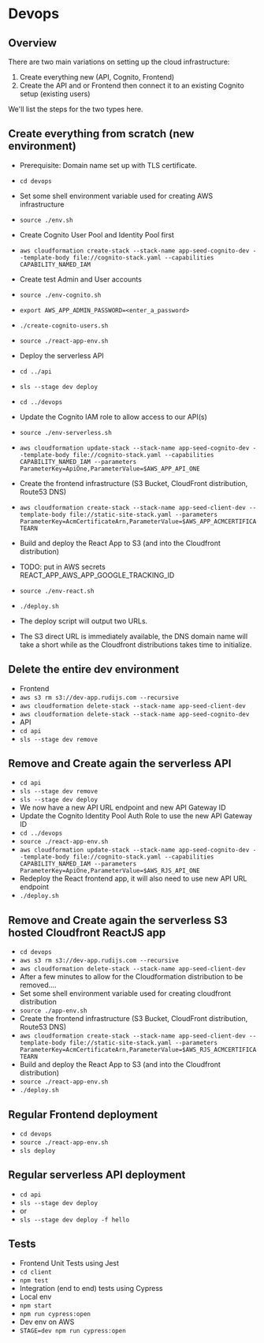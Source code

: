 # Devops

## Overview

There are two main variations on setting up the cloud infrastructure:

1. Create everything new (API, Cognito, Frontend)
2. Create the API and or Frontend then connect it to an existing Cognito setup (existing users)

We'll list the steps for the two types here.

## Create everything from scratch (new environment)

- Prerequisite: Domain name set up with TLS certificate.
- `cd devops`
- Set some shell environment variable used for creating AWS infrastructure
- `source ./env.sh`

- Create Cognito User Pool and Identity Pool first
- `aws cloudformation create-stack --stack-name app-seed-cognito-dev --template-body file://cognito-stack.yaml --capabilities CAPABILITY_NAMED_IAM`

- Create test Admin and User accounts
- `source ./env-cognito.sh`
- `export AWS_APP_ADMIN_PASSWORD=<enter_a_password>`
- `./create-cognito-users.sh`

- `source ./react-app-env.sh`
- Deploy the serverless API
- `cd ../api`
- `sls --stage dev deploy`
- `cd ../devops`

- Update the Cognito IAM role to allow access to our API(s)
- `source ./env-serverless.sh`
- `aws cloudformation update-stack --stack-name app-seed-cognito-dev --template-body file://cognito-stack.yaml --capabilities CAPABILITY_NAMED_IAM --parameters ParameterKey=ApiOne,ParameterValue=$AWS_APP_API_ONE`

- Create the frontend infrastructure (S3 Bucket, CloudFront distribution, Route53 DNS)
- `aws cloudformation create-stack --stack-name app-seed-client-dev --template-body file://static-site-stack.yaml --parameters ParameterKey=AcmCertificateArn,ParameterValue=$AWS_APP_ACMCERTIFICATEARN`

- Build and deploy the React App to S3 (and into the Cloudfront distribution)
- TODO: put in AWS secrets REACT_APP_AWS_APP_GOOGLE_TRACKING_ID
- `source ./env-react.sh`
- `./deploy.sh`
- The deploy script will output two URLs.
- The S3 direct URL is immediately available, the DNS domain name will take a short while as the Cloudfront distributions takes time to initialize.

## Delete the entire dev environment

- Frontend
- `aws s3 rm s3://dev-app.rudijs.com --recursive`
- `aws cloudformation delete-stack --stack-name app-seed-client-dev`
- `aws cloudformation delete-stack --stack-name app-seed-cognito-dev`
- API
- `cd api`
- `sls --stage dev remove`

## Remove and Create again the serverless API

- `cd api`
- `sls --stage dev remove`
- `sls --stage dev deploy`
- We now have a new API URL endpoint and new API Gateway ID
- Update the Cognito Identity Pool Auth Role to use the new API Gateway ID
- `cd ../devops`
- `source ./react-app-env.sh`
- `aws cloudformation update-stack --stack-name app-seed-cognito-dev --template-body file://cognito-stack.yaml --capabilities CAPABILITY_NAMED_IAM --parameters ParameterKey=ApiOne,ParameterValue=$AWS_RJS_API_ONE`
- Redeploy the React frontend app, it will also need to use new API URL endpoint
- `./deploy.sh`

## Remove and Create again the serverless S3 hosted Cloudfront ReactJS app

- `cd devops`
- `aws s3 rm s3://dev-app.rudijs.com --recursive`
- `aws cloudformation delete-stack --stack-name app-seed-client-dev`
- After a few minutes to allow for the Cloudformation distribution to be removed....
- Set some shell environment variable used for creating cloudfront distribution
- `source ./app-env.sh`
- Create the frontend infrastructure (S3 Bucket, CloudFront distribution, Route53 DNS)
- `aws cloudformation create-stack --stack-name app-seed-client-dev --template-body file://static-site-stack.yaml --parameters ParameterKey=AcmCertificateArn,ParameterValue=$AWS_RJS_ACMCERTIFICATEARN`
- Build and deploy the React App to S3 (and into the Cloudfront distribution)
- `source ./react-app-env.sh`
- `./deploy.sh`

## Regular Frontend deployment

- `cd devops`
- `source ./react-app-env.sh`
- `sls deploy`

## Regular serverless API deployment

- `cd api`
- `sls --stage dev deploy`
- or
- `sls --stage dev deploy -f hello`

## Tests

- Frontend Unit Tests using Jest
- `cd client`
- `npm test`
- Integration (end to end) tests using Cypress
- Local env
- `npm start`
- `npm run cypress:open`
- Dev env on AWS
- `STAGE=dev npm run cypress:open`
